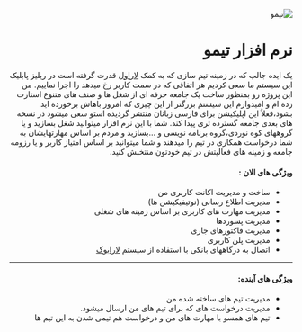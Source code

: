 <div align="right" dir="rtl" >
    
![تیمو](http://ghaninia.ir/filemanager/uploads/photos/1/portfolio/timo/3.png "تیمو")

# نرم افزار تیمو

یک ایده جالب که در زمینه تیم سازی که به کمک  [لاراول](http://laravel.com "لاراول") قدرت گرفته است
در ریلیز پابلیک این سیستم ما سعی کردیم هر اتفاقی که در سمت کاربر رخ میدهد را اجرا نماییم.
من این پروژه رو بمنظور ساخت یک جامعه حرفه ای از شغل ها و صنف های متنوع استارت زده ام و امیدوارم این سیستم بزرگتر از این چیزی که امروز باهاش برخورده اید بشود،فعلاُ این اپلیکیشن برای فارسی زبانان منتشر گردیده استو سعی میشود در نسخه های بعدی جامعه گسترده تری پیدا کند.
شما با این نرم افزار میتوانید شغل بسازید و یا گروههای کوه نوردی،گروه  برنامه نویسی و ...بسازید و مردم بر اساس مهارتهایشان به شما درخواست همکاری در تیم را میدهند و شما میتوانید بر اساس امتیاز کاربر و یا رزومه جامعه و زمینه های فعالیتش در تیم خودتون منتخبش کنید.
#### ویژگی های الان :
- ساخت و مدیریت اکانت کاربری من
- مدیریت اطلاع رسانی (نوتیفیکیشن ها)
- مدیریت مهارت های کاربری بر اساس زمینه های شغلی
-  مدیریت پسوردها
- مدیریت فاکتورهای جاری
- مدیریت پلن کاربری 
- اتصال به درگاههای بانکی با استفاده از سیستم [لارابوک](https://github.com/larabook/gateway "لارابوک")
------------
#### ویژگی های آینده:
- مدیریت تیم های ساخته شده من
- مدیریت درخواست های که برای تیم های من ارسال میشود.
- تیم های همسو با مهارت های من و درخواست هم تیمی شدن به این تیم ها 
</div>
